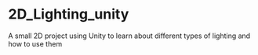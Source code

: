 # 2D_Lighting_unity
A small 2D project using Unity to learn about different types of lighting and how to use them
